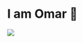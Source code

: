 # I am Omar 👋


<picture>
  <source
    srcset="https://github-readme-stats.vercel.app/api?username=owarsame&show_icons=true&theme=dark"
    media="(prefers-color-scheme: dark)"
  />
  <source
    srcset="https://github-readme-stats.vercel.app/api?username=owarsame&show_icons=true"
    media="(prefers-color-scheme: light), (prefers-color-scheme: no-preference)"
  />
  <img src="https://github-readme-stats.vercel.app/api?username=owarsame&show_icons=true" />
</picture>
